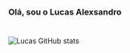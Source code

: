 ### Olá, sou o Lucas Alexsandro
#
![Lucas GitHub stats](https://github-readme-stats.vercel.app/api?username=LucasAlexs&show_icons=true&theme=dracula)
